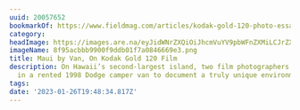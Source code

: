 ```yaml
---
uuid: 20057652
bookmarkOf: https://www.fieldmag.com/articles/kodak-gold-120-photo-essay-maui-hawaii
category:
headImage: https://images.are.na/eyJidWNrZXQiOiJhcmVuYV9pbWFnZXMiLCJrZXkiOiIyMDA1NzY1Mi9vcmlnaW5hbF84Zjk1YWNiYmI5OTAwZjlkZGIwMWY3YTA4NDY2NjllMy5wbmciLCJlZGl0cyI6eyJyZXNpemUiOnsid2lkdGgiOjEyMDAsImhlaWdodCI6MTIwMCwiZml0IjoiaW5zaWRlIiwid2l0aG91dEVubGFyZ2VtZW50Ijp0cnVlfSwid2VicCI6eyJxdWFsaXR5Ijo5MH0sImpwZWciOnsicXVhbGl0eSI6OTB9LCJyb3RhdGUiOm51bGx9fQ==?bc=0
imageName: 8f95acbbb9900f9ddb01f7a0846669e3.png
title: Maui by Van, On Kodak Gold 120 Film
description: On Hawaii’s second-largest island, two film photographers hit the road
  in a rented 1998 Dodge camper van to document a truly unique environment
tags:
date: '2023-01-26T19:48:34.817Z'
---
```


